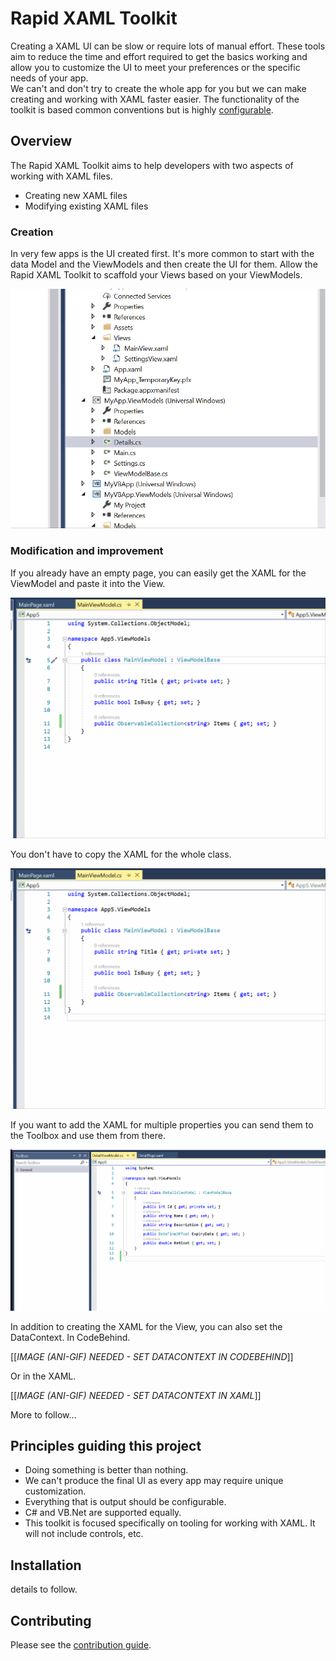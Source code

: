 
# Rapid XAML Toolkit

Creating a XAML UI can be slow or require lots of manual effort. These tools aim to reduce the time and effort required to get the basics working and allow you to customize the UI to meet your preferences or the specific needs of your app.   
We can't and don't try to create the whole app for you but we can make creating and working with XAML faster easier.
The functionality of the toolkit is based common conventions but is highly [configurable](./docs/configuration.md).

## Overview

The Rapid XAML Toolkit aims to help developers with two aspects of working with XAML files.

- Creating new XAML files
- Modifying existing XAML files

### Creation

In very few apps is the UI created first. It's more common to start with the data Model and the ViewModels and then create the UI for them. Allow the Rapid XAML Toolkit to scaffold your Views based on your ViewModels.

![Creating a View from context menu of ViewModel in Solution Explorer](./docs/Assets/Create-View-In-Solution-Explorer.gif)

### Modification and improvement

If you already have an empty page, you can easily get the XAML for the ViewModel and paste it into the View.

![Copy class in ViewModel and paste into View as XAML](./docs/Assets/Copy-Class-To-Clipboard.gif)

You don't have to copy the XAML for the whole class.

![Copy selection of properties in ViewModel and paste into View as XAML](./docs/Assets/Copy-Selection-To-Clipboard.gif)

If you want to add the XAML for multiple properties you can send them to the Toolbox and use them from there.

![Send properties to the Toolbox then drag onto the View as XAML](./docs/Assets/Send-To-Toolbox-And-Drag-To-View.gif)

In addition to creating the XAML for the View, you can also set the DataContext. In CodeBehind.

[[*IMAGE (ANI-GIF) NEEDED - SET DATACONTEXT IN CODEBEHIND*]]

Or in the XAML.

[[*IMAGE (ANI-GIF) NEEDED - SET DATACONTEXT IN XAML*]]

More to follow...

## Principles guiding this project

- Doing something is better than nothing.
- We can't produce the final UI as every app may require unique customization.
- Everything that is output should be configurable.
- C# and VB.Net are supported equally.
- This toolkit is focused specifically on tooling for working with XAML. It will not include controls, etc.

## Installation

details to follow.

## Contributing

Please see the [contribution guide](./CONTRIBUTING.md).
